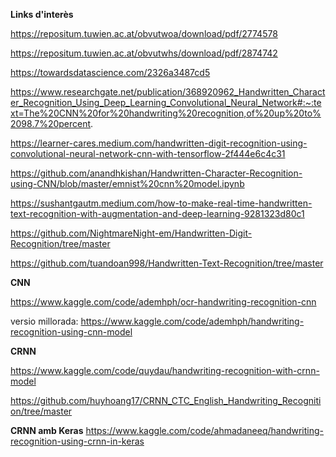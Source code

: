 **Links d'interès**

https://repositum.tuwien.ac.at/obvutwoa/download/pdf/2774578

https://repositum.tuwien.ac.at/obvutwhs/download/pdf/2874742

https://towardsdatascience.com/2326a3487cd5

https://www.researchgate.net/publication/368920962_Handwritten_Character_Recognition_Using_Deep_Learning_Convolutional_Neural_Network#:~:text=The%20CNN%20for%20handwriting%20recognition,of%20up%20to%2098.7%20percent.

https://learner-cares.medium.com/handwritten-digit-recognition-using-convolutional-neural-network-cnn-with-tensorflow-2f444e6c4c31

https://github.com/anandhkishan/Handwritten-Character-Recognition-using-CNN/blob/master/emnist%20cnn%20model.ipynb

https://sushantgautm.medium.com/how-to-make-real-time-handwritten-text-recognition-with-augmentation-and-deep-learning-9281323d80c1

https://github.com/NightmareNight-em/Handwritten-Digit-Recognition/tree/master

https://github.com/tuandoan998/Handwritten-Text-Recognition/tree/master




**CNN**

https://www.kaggle.com/code/ademhph/ocr-handwriting-recognition-cnn

versio millorada: https://www.kaggle.com/code/ademhph/handwriting-recognition-using-cnn-model


**CRNN**

https://www.kaggle.com/code/quydau/handwriting-recognition-with-crnn-model

https://github.com/huyhoang17/CRNN_CTC_English_Handwriting_Recognition/tree/master


**CRNN amb Keras**
https://www.kaggle.com/code/ahmadaneeq/handwriting-recognition-using-crnn-in-keras
